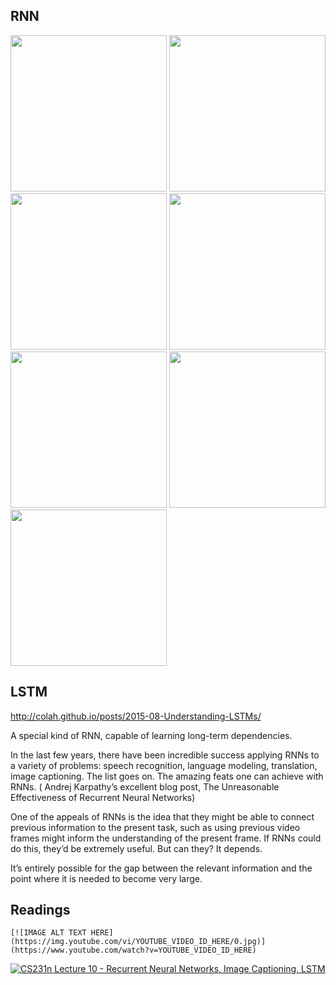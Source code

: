 ## RNN
<image src="Figs/rnn/01_rnn.png" height="250px">
<image src="Figs/rnn/02_rnn.png" height="250px">
<image src="Figs/rnn/03_rnn.png" height="250px">
<image src="Figs/rnn/04_rnn.png" height="250px">
<image src="Figs/rnn/05_rnn.png" height="250px">
<image src="Figs/rnn/06_rnn_cell.png" height="250px">
<image src="Figs/rnn/07_lstm_cell.png" height="250px">


## LSTM
http://colah.github.io/posts/2015-08-Understanding-LSTMs/

A special kind of RNN, capable of learning long-term dependencies.

In the last few years, there have been incredible success applying RNNs to a variety of problems: 
speech recognition, language modeling, translation, image captioning.
The list goes on. 
The amazing feats one can achieve with RNNs.
( Andrej Karpathy’s excellent blog post, The Unreasonable Effectiveness of Recurrent Neural Networks)

One of the appeals of RNNs is the idea that they might be able to connect previous information to the present task, 
such as using previous video frames might inform the understanding of the present frame. 
If RNNs could do this, they’d be extremely useful. But can they? It depends.

It’s entirely possible for the gap between the relevant information and the point where it is needed to become very large.

## Readings
```
[![IMAGE ALT TEXT HERE](https://img.youtube.com/vi/YOUTUBE_VIDEO_ID_HERE/0.jpg)](https://www.youtube.com/watch?v=YOUTUBE_VIDEO_ID_HERE)
```
[![CS231n Lecture 10 - Recurrent Neural Networks, Image Captioning, LSTM](https://img.youtube.com/vi/iX5V1WpxxkY/0.jpg)](https://www.youtube.com/watch?v=iX5V1WpxxkY)



